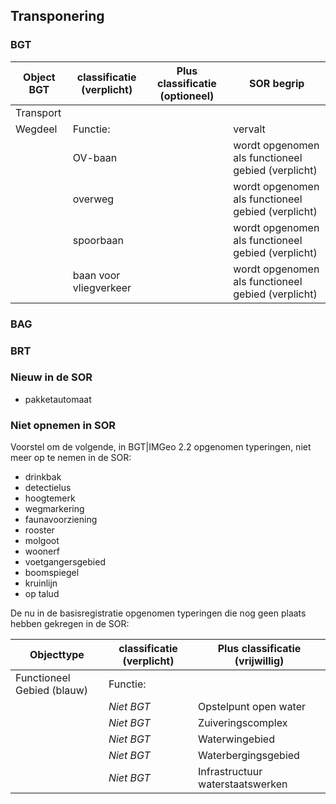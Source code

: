 ## Transponering

### BGT

|Object	BGT| classificatie (verplicht)|	Plus classificatie (optioneel)	| SOR begrip|
|---|---|---|---|		
|Transport|			
|Wegdeel|	Functie:|	|	vervalt |
||	OV-baan	||wordt opgenomen als functioneel gebied (verplicht)|
||	overweg	||	wordt opgenomen als functioneel gebied (verplicht)|
||	spoorbaan	||	wordt opgenomen als functioneel gebied (verplicht)|
||	baan voor vliegverkeer	||	wordt opgenomen als functioneel gebied (verplicht)|


### BAG

### BRT

### Nieuw in de SOR
- pakketautomaat


### Niet opnemen in SOR

Voorstel om de volgende, in BGT|IMGeo 2.2 opgenomen typeringen, niet meer op te nemen in de SOR: 
- drinkbak 
- detectielus
- hoogtemerk
- wegmarkering
- faunavoorziening
- rooster
- molgoot
- woonerf
- voetgangersgebied
- boomspiegel
- kruinlijn
- op talud

<div class='note'>
    De nu in de basisregistratie opgenomen typeringen die nog geen plaats hebben gekregen in de SOR: 
</div>
 

|Objecttype |classificatie (verplicht)	| Plus classificatie (vrijwillig)|
|-----------|---------------------------|--------------------------------|
|Functioneel Gebied (blauw)|	Functie:	 ||
||*Niet BGT*| 	 	Opstelpunt open water|
||*Niet BGT*| 	 	Zuiveringscomplex|
||*Niet BGT*| 	 	Waterwingebied|
||*Niet BGT*|	 	Waterbergingsgebied|
||*Niet BGT*|	 	Infrastructuur waterstaatswerken| 



